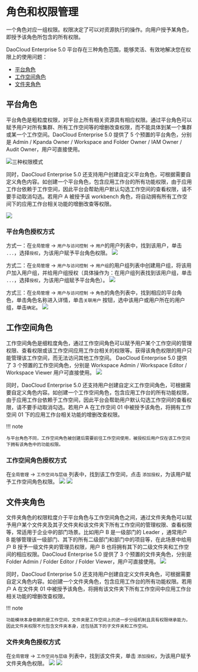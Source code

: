 # 角色和权限管理

一个角色对应一组权限。权限决定了可以对资源执行的操作。向用户授予某角色，即授予该角色所包含的所有权限。
  
DaoCloud Enterprise 5.0 平台存在三种角色范围，能够灵活、有效地解决您在权限上的使用问题：
  
- [平台角色](#_2)
- [工作空间角色](#_4)
- [文件夹角色](#_6)
  
## 平台角色
  
平台角色是粗粒度权限，对平台上所有相关资源具有相应权限。通过平台角色可以赋予用户对所有集群、所有工作空间等的增删改查权限，而不能具体到某一个集群或某一个工作空间。DaoCloud Enterprise 5.0 提供了 5 个预置的平台角色，分别是 Admin / Kpanda Owner / Workspace and Folder Owner / IAM Owner / Audit Owner，用户可直接使用。

![三种权限模式](https://huatu.98youxi.com/markdown/work/uploads/upload_b112ad9ac722b753f7fb5e62266a4614.png)

同时，DaoCloud Enterprise 5.0 还支持用户创建自定义平台角色，可根据需要自定义角色内容。如创建一个平台角色，包含应用工作台的所有功能权限，由于应用工作台依赖于工作空间，因此平台会帮助用户默认勾选工作空间的查看权限，请不要手动取消勾选。若用户 A 被授予该 workbench 角色，将自动拥有所有工作空间下的应用工作台相关功能的增删改查等权限。

![](https://huatu.98youxi.com/markdown/work/uploads/upload_11ee0542ab53f2633f865c66852252eb.png)


### 平台角色授权方式

方式一：在`全局管理` -> `用户与访问控制` -> `用户`的用户列表中，找到该用户，单击 `...`，选择`授权`，为该用户赋予平台角色权限。
![](https://huatu.98youxi.com/markdown/work/uploads/upload_fb27d37995508fd3b1f25f4e46af8cc5.png)
  
方式二：在`全局管理` -> `用户与访问控制` -> `用户组`的用户组列表中创建用户组，将该用户加入用户组，并给用户组授权（具体操作为：在用户组列表找到该用户组，单击 `...`，选择`授权`，为该用户组赋予平台角色）。
![](https://huatu.98youxi.com/markdown/work/uploads/upload_b00e8064dced431f568d347b779ec9e9.png)

方式三：在`全局管理` -> `用户与访问控制` -> `角色`的角色列表中，找到相应的平台角色，单击角色名称进入详情，单击`关联用户` 按钮，选中该用户或用户所在的用户组，单击`确定`。
![](https://huatu.98youxi.com/markdown/work/uploads/upload_30dfc3fbb5c8f13a9b2d6d2ef4e40849.png)

## 工作空间角色
  
工作空间角色是细粒度角色，通过工作空间角色可以赋予用户某个工作空间的管理权限、查看权限或该工作空间应用工作台相关的权限等。获得该角色权限的用户只能管理该工作空间，而无法访问其他工作空间。 DaoCloud Enterprise 5.0 提供了 3 个预置的工作空间角色，分别是 Workspace Admin / Workspace Editor / Workspace Viewer 用户可直接使用。
![](https://huatu.98youxi.com/markdown/work/uploads/upload_091ce2649f460fcefb19510f2dbf2011.png)

同时，DaoCloud Enterprise 5.0 还支持用户创建自定义工作空间角色，可根据需要自定义角色内容。如创建一个工作空间角色，包含应用工作台的所有功能权限，由于应用工作台依赖于工作空间，因此平台会帮助用户默认勾选工作空间的查看权限，请不要手动取消勾选。若用户 A 在工作空间 01 中被授予该角色，将拥有工作空间 01 下的应用工作台相关功能的增删改查权限。

!!! note
  
    与平台角色不同，工作空间角色被创建后需要前往工作空间使用，被授权后用户仅在该工作空间下拥有该角色中的功能权限。

### 工作空间角色授权方式

在`全局管理` -> `工作空间与层级` 列表中，找到该工作空间，点击 `添加授权`，为该用户赋予工作空间角色权限。
![](https://huatu.98youxi.com/markdown/work/uploads/upload_045f72bb3c813b7855b9c305a3c3ea61.png)
![](https://huatu.98youxi.com/markdown/work/uploads/upload_5cf1f6ee159ed4b0df705d3427ee9fb6.png)
  
## 文件夹角色

文件夹角色的权限粒度介于平台角色与工作空间角色之间，通过文件夹角色可以赋予用户某个文件夹及其子文件夹和该文件夹下所有工作空间的管理权限、查看权限等，常适用于企业中的部门场景。比如用户 B 是一级部门的 Leader ，通常用户 B 能够管理该一级部门、其下的所有二级部门和部门中的项目等，在此场景中给用户 B 授予一级文件夹的管理员权限，用户 B 也将拥有其下的二级文件夹和工作空间的相应权限。DaoCloud Enterprise 5.0 提供了 3 个预置的文件夹角色，分别是 Folder Admin / Folder Editor / Folder Viewer，用户可直接使用。
![](https://huatu.98youxi.com/markdown/work/uploads/upload_6c7f103f57a3cfa5ebbcf8343eba8075.png)

同时，DaoCloud Enterprise 5.0 还支持用户创建自定义文件夹角色，可根据需要自定义角色内容。如创建一个文件夹角色，包含应用工作台的所有功能权限。若用户 A 在文件夹 01 中被授予该角色，将拥有该文件夹下所有工作空间中应用工作台相关功能的增删改查权限。

!!! note
  
    功能模块本身依赖的是工作空间，文件夹是工作空间上的进一步分组机制且具有权限继承能力，因此文件夹权限不光包含文件夹本身，还包括其下的子文件夹和工作空间。

### 文件夹角色授权方式

在`全局管理` -> `工作空间与层级` 列表中，找到该文件夹，单击 `添加授权`，为该用户赋予文件夹角色权限。
![](https://huatu.98youxi.com/markdown/work/uploads/upload_5c1258b94bb7e5a6338590d9455d6b84.png)
![](https://huatu.98youxi.com/markdown/work/uploads/upload_07ac128ed492212669887aa04febe567.png)

